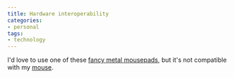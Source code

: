 ```yaml
---
title: Hardware interoperability
categories:
- personal
tags:
- technology
---
```


I'd love to use one of these [fancy metal
mousepads][1], but it's not compatible with my [mouse][2].

   [1]: http://www.steelpad.com/products.asp
   [2]: http://www.logitech.com/index.cfm?page=products/details&CRID=3&CONTENTID=4992&countryid=19&languageid=1

